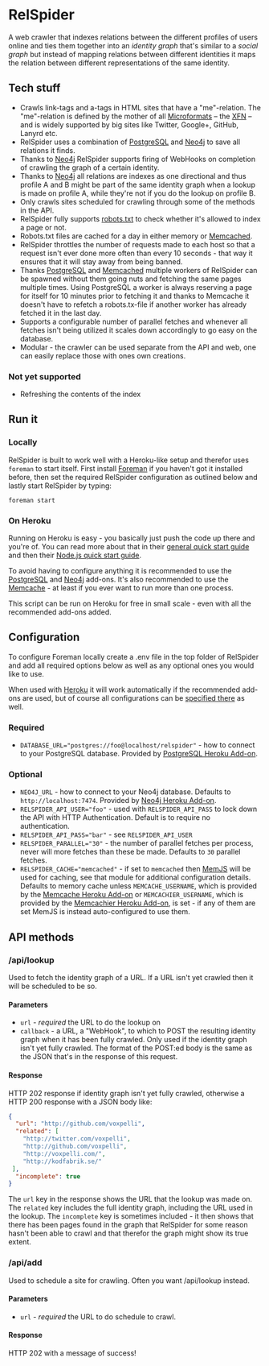 RelSpider
=============

A web crawler that indexes relations between the different profiles of users online and ties them together into an _identity graph_ that's similar to a _social graph_ but instead of mapping relations between different identities it maps the relation between different representations of the same identity.

## Tech stuff

* Crawls link-tags and a-tags in HTML sites that have a "me"-relation. The "me"-relation is defined by the mother of all [Microformats](http://microformats.org/) – the [XFN](http://gmpg.org/xfn/and/#idconsolidation) – and is widely supported by big sites like Twitter, Google+, GitHub, Lanyrd etc.
* RelSpider uses a combination of [PostgreSQL](http://www.postgresql.org/) and [Neo4j](http://neo4j.org/) to save all relations it finds.
* Thanks to [Neo4j](http://neo4j.org/) RelSpider supports firing of WebHooks on completion of crawling the graph of a certain identity.
* Thanks to [Neo4j](http://neo4j.org/) all relations are indexes as one directional and thus profile A and B might be part of the same identity graph when a lookup is made on profile A, while they're not if you do the lookup on profile B.
* Only crawls sites scheduled for crawling through some of the methods in the API.
* RelSpider fully supports [robots.txt](http://en.wikipedia.org/wiki/Robots_exclusion_standard) to check whether it's allowed to index a page or not.
* Robots.txt files are cached for a day in either memory or [Memcached](http://memcached.org/).
* RelSpider throttles the number of requests made to each host so that a request isn't ever done more often than every 10 seconds - that way it ensures that it will stay away from being banned.
* Thanks [PostgreSQL](http://www.postgresql.org/) and [Memcached](http://memcached.org/) multiple workers of RelSpider can be spawned without them going nuts and fetching the same pages multiple times. Using PostgreSQL a worker is always reserving a page for itself for 10 minutes prior to fetching it and thanks to Memcache it doesn't have to refetch a robots.tx-file if another worker has already fetched it in the last day.
* Supports a configurable number of parallel fetches and whenever all fetches isn't being utilized it scales down accordingly to go easy on the database.
* Modular - the crawler can be used separate from the API and web, one can easily replace those with ones own creations.

### Not yet supported

* Refreshing the contents of the index

## Run it

### Locally

RelSpider is built to work well with a Heroku-like setup and therefor uses `foreman` to start itself. First install [Foreman](https://github.com/ddollar/foreman) if you haven't got it installed before, then set the required RelSpider configuration as outlined below and lastly start RelSpider by typing:

    foreman start

### On Heroku

Running on Heroku is easy - you basically just push the code up there and you're of. You can read more about that in their [general quick start guide](https://devcenter.heroku.com/articles/quickstart) and then their [Node.js quick start guide](https://devcenter.heroku.com/articles/nodejs).

To avoid having to configure anything it is recommended to use the [PostgreSQL](https://addons.heroku.com/heroku-postgresql) and [Neo4j](https://addons.heroku.com/neo4j) add-ons. It's also recommended to use the [Memcache](https://addons.heroku.com/memcache) - at least if you ever want to run more than one process.

This script can be run on Heroku for free in small scale - even with all the recommended add-ons added.

## Configuration

To configure Foreman locally create a .env file in the top folder of RelSpider and add all required options below as well as any optional ones you would like to use.

When used with [Heroku](http://www.heroku.com/) it will work automatically if the recommended add-ons are used, but of course all configurations can be [specified there](https://devcenter.heroku.com/articles/config-vars) as well.

### Required

* `DATABASE_URL="postgres://foo@localhost/relspider"` - how to connect to your PostgreSQL database. Provided by [PostgreSQL Heroku Add-on](https://addons.heroku.com/heroku-postgresql).

### Optional

* `NEO4J_URL` - how to connect to your Neo4j database. Defaults to `http://localhost:7474`. Provided by [Neo4j Heroku Add-on](https://addons.heroku.com/neo4j).
* `RELSPIDER_API_USER="foo"` - used with `RELSPIDER_API_PASS` to lock down the API with HTTP Authentication. Default is to require no authentication.
* `RELSPIDER_API_PASS="bar"` - see `RELSPIDER_API_USER`
* `RELSPIDER_PARALLEL="30"` - the number of parallel fetches per process, never will more fetches than these be made. Defaults to `30` parallel fetches.
* `RELSPIDER_CACHE="memcached"` - if set to `memcached` then [MemJS](https://github.com/alevy/memjs) will be used for caching, see that module for additional configuration details. Defaults to memory cache unless `MEMCACHE_USERNAME`, which is provided by the [Memcache Heroku Add-on](https://addons.heroku.com/memcache) or `MEMCACHIER_USERNAME`, which is provided by the [Memcachier Heroku Add-on](https://addons.heroku.com/memcachier), is set - if any of them are set MemJS is instead auto-configured to use them.

## API methods

### /api/lookup

Used to fetch the identity graph of a URL. If a URL isn't yet crawled then it will be scheduled to be so.

#### Parameters

* `url` - *required* the URL to do the lookup on
* `callback` - a URL, a "WebHook", to which to POST the resulting identity graph when it has been fully crawled. Only used if the identity graph isn't yet fully crawled. The format of the POST:ed body is the same as the JSON that's in the response of this request.

#### Response

HTTP 202 response if identity graph isn't yet fully crawled, otherwise a HTTP 200 response with a JSON body like:

```json
{
  "url": "http://github.com/voxpelli",
  "related": [
    "http://twitter.com/voxpelli",
    "http://github.com/voxpelli",
    "http://voxpelli.com/",
    "http://kodfabrik.se/"
 ],
  "incomplete": true
}
```

The `url` key in the response shows the URL that the lookup was made on. The `related` key includes the full identity graph, including the URL used in the lookup. The `incomplete` key is sometimes included - it then shows that there has been pages found in the graph that RelSpider for some reason hasn't been able to crawl and that therefor the graph might show its true extent.

### /api/add

Used to schedule a site for crawling. Often you want /api/lookup instead.

#### Parameters

* `url` - *required* the URL to do schedule to crawl.

#### Response

HTTP 202 with a message of success!
